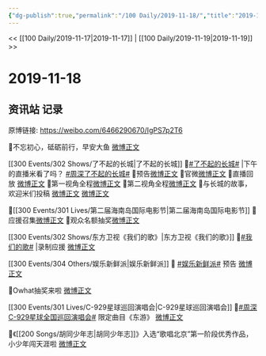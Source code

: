 ```yaml
---
{"dg-publish":true,"permalink":"/100 Daily/2019-11-18/","title":"2019-11-18","created":"2023-03-30T18:21:52.060+08:00","updated":"2023-03-30T18:23:33.458+08:00"}
---
```



<< [[100 Daily/2019-11-17\|2019-11-17]] | [[100 Daily/2019-11-19\|2019-11-19]] >>

# 2019-11-18

## 资讯站 记录

原博链接: https://weibo.com/6466290670/IgPS7p2T6

🌿不忘初心，砥砺前行，早安大鱼
[微博正文](https://m.weibo.cn/6466290670/4439895525753171)

[[300 Events/302 Shows/了不起的长城\|了不起的长城]]
🌿[#了不起的长城#](https://s.weibo.com/weibo?q=%23%E4%BA%86%E4%B8%8D%E8%B5%B7%E7%9A%84%E9%95%BF%E5%9F%8E%23) |下午的直播米看了吗？
[#周深了不起的长城#](https://s.weibo.com/weibo?q=%23%E5%91%A8%E6%B7%B1%E4%BA%86%E4%B8%8D%E8%B5%B7%E7%9A%84%E9%95%BF%E5%9F%8E%23)
🎄预告[微博正文](https://m.weibo.cn/6466290670/4439968984561476)
🎄官微[微博正文](https://m.weibo.cn/6466290670/4439998000229179)
🎄直播回放 [微博正文](https://m.weibo.cn/6466290670/4439998000229179)
🎄第一视角全程[微博正文](https://m.weibo.cn/6466290670/4440011749553833)
🎄第二视角全程[微博正文](https://m.weibo.cn/6466290670/4440012961172091)
🎄与长城的故事，欢迎米们投稿
[微博正文](https://m.weibo.cn/6466290670/4440006452236742)
[微博正文](https://m.weibo.cn/6466290670/4440006040672701)

🌿[[300 Events/301 Lives/第二届海南岛国际电影节\|第二届海南岛国际电影节]]
🎄应援召集[微博正文](https://m.weibo.cn/6466290670/4440044003421521)
🎄观众名额抽奖[微博正文](https://m.weibo.cn/6466290670/4440047996326277)

[[300 Events/302 Shows/东方卫视《我们的歌》\|东方卫视《我们的歌》]]
🌿[#我们的歌#](https://s.weibo.com/weibo?q=%23%E6%88%91%E4%BB%AC%E7%9A%84%E6%AD%8C%23) |录制应援
[微博正文](https://m.weibo.cn/6466290670/4440043898914031)

[[300 Events/304 Others/娱乐新鲜派\|娱乐新鲜派]]
🌿 [#娱乐新鲜派#](https://s.weibo.com/weibo?q=%23%E5%A8%B1%E4%B9%90%E6%96%B0%E9%B2%9C%E6%B4%BE%23) 预告
[微博正文](https://m.weibo.cn/6466290670/4440045500816748)

🌿Owhat抽奖来啦
[微博正文](https://m.weibo.cn/6466290670/4440055181313871)

[[300 Events/301 Lives/C-929星球巡回演唱会\|C-929星球巡回演唱会]]
🌿[#周深C-929星球全国巡回演唱会#](https://s.weibo.com/weibo?q=%23%E5%91%A8%E6%B7%B1C-929%E6%98%9F%E7%90%83%E5%85%A8%E5%9B%BD%E5%B7%A1%E5%9B%9E%E6%BC%94%E5%94%B1%E4%BC%9A%23)
限定曲目《东游》
[微博正文](https://m.weibo.cn/6466290670/4439954002089134)

🌿《[[200 Songs/胡同少年志\|胡同少年志]]》入选“歌唱北京”第一阶段优秀作品，小少年闯天涯啦
[微博正文](https://m.weibo.cn/6466290670/4440132604177769)
